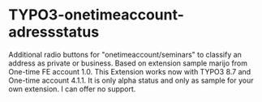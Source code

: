 # TYPO3-onetimeaccount-adressstatus
Additional radio buttons for "onetimeaccount/seminars" to classify an address as private or business. Based on extension sample marijo from One-time FE account 1.0.
This Extension works now with TYPO3 8.7 and One-time account 4.1.1.
It is only alpha status and only as sample for your own extension. I can offer no support.
